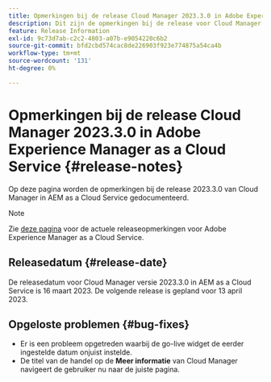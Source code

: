 ```yaml
---
title: Opmerkingen bij de release Cloud Manager 2023.3.0 in Adobe Experience Manager as a Cloud Service
description: Dit zijn de opmerkingen bij de release voor Cloud Manager 2023.3.0 in AEM as a Cloud Service.
feature: Release Information
exl-id: 9c73d7ab-c2c2-4803-a07b-e9054220c6b2
source-git-commit: bfd2cbd574cac8de226903f923e774875a54ca4b
workflow-type: tm+mt
source-wordcount: '131'
ht-degree: 0%

---
```



# Opmerkingen bij de release Cloud Manager 2023.3.0 in Adobe Experience Manager as a Cloud Service {#release-notes}

Op deze pagina worden de opmerkingen bij de release 2023.3.0 van Cloud Manager in AEM as a Cloud Service gedocumenteerd.

>[!NOTE]
>
>Zie [deze pagina](/help/release-notes/release-notes-cloud/release-notes-current.md) voor de actuele releaseopmerkingen voor Adobe Experience Manager as a Cloud Service.

## Releasedatum {#release-date}

De releasedatum voor Cloud Manager versie 2023.3.0 in AEM as a Cloud Service is 16 maart 2023. De volgende release is gepland voor 13 april 2023.

## Opgeloste problemen {#bug-fixes}

* Er is een probleem opgetreden waarbij de go-live widget de eerder ingestelde datum onjuist instelde.
* De titel van de handel op de **Meer informatie** van Cloud Manager navigeert de gebruiker nu naar de juiste pagina.

